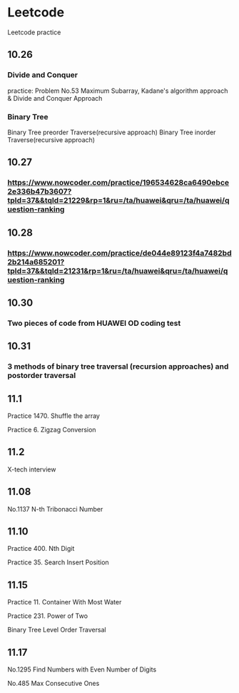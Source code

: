 # Leetcode
Leetcode practice

## 10.26 

### Divide and Conquer
practice: Problem No.53 Maximum Subarray, Kadane's algorithm approach & Divide and Conquer Approach

### Binary Tree
Binary Tree preorder Traverse(recursive approach)
Binary Tree inorder Traverse(recursive approach)

## 10.27

### https://www.nowcoder.com/practice/196534628ca6490ebce2e336b47b3607?tpId=37&&tqId=21229&rp=1&ru=/ta/huawei&qru=/ta/huawei/question-ranking

## 10.28

### https://www.nowcoder.com/practice/de044e89123f4a7482bd2b214a685201?tpId=37&&tqId=21231&rp=1&ru=/ta/huawei&qru=/ta/huawei/question-ranking

## 10.30

### Two pieces of code from HUAWEI OD coding test

## 10.31

### 3 methods of binary tree traversal (recursion approaches) and postorder traversal

## 11.1

Practice 1470. Shuffle the array

Practice 6. Zigzag Conversion

## 11.2

X-tech interview

## 11.08

No.1137 N-th Tribonacci Number

## 11.10

Practice 400. Nth Digit

Practice 35. Search Insert Position

## 11.15

Practice 11. Container With Most Water

Practice 231. Power of Two

Binary Tree Level Order Traversal

## 11.17

No.1295 Find Numbers with Even Number of Digits

No.485 Max Consecutive Ones
